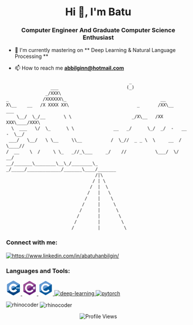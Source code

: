<a href="https://github.com/RhinoCoder" style="display: block; text-align: center;">
</a>

<h1 align="center">Hi 🐢, I'm Batu</h1> 
<h3 align="center"> Computer Engineer And Graduate Computer Science Enthusiast</h3>

- 🔭 I'm currently mastering on ** Deep Learning & Natural Language Processing **

- 📫 How to reach me **abbilginn@hotmail.com**

```text
                                               _
                 ___                          (_)
               _/XXX\
_             /XXXXXX\_                                    __
X\__    __   /X XXXX XX\                          _       /XX\__      ___
    \__/  \_/__       \ \                       _/X\__   /XX XXX\____/XXX\
  \  ___   \/  \_      \ \               __   _/      \_/  _/  -   __  -  \__/
 ___/   \__/   \ \__     \\__           /  \_//  _ _ \  \     __  /  \____//
/  __    \  /     \ \_   _//_\___     _/    //           \___/  \/     __/
__/_______\________\__\_/________\_ _/_____/_____________/_______\____/_______
                                  /|\
                                 / | \
                                /  |  \
                               /   |   \
                              /    |    \
                             /     |     \
                            /      |      \
                           /       |       \
                          /        |        \
                         /         |         \

```
<h3 align="left">Connect with me:</h3>
<p align="left">
<a href="https://www.linkedin.com/in/abatuhanbilgin/" target="blank">
    <img align="center" src="https://raw.githubusercontent.com/rahuldkjain/github-profile-readme-generator/master/src/images/icons/Social/linked-in-alt.svg" alt="https://www.linkedin.com/in/abatuhanbilgin/" height="30" width="40" />
</a>
</p>
<h3 align="left">Languages and Tools:</h3>
<p align="left">
    <a href="https://www.w3schools.com/cpp/" target="_blank" rel="noreferrer">
        <img src="https://raw.githubusercontent.com/devicons/devicon/master/icons/cplusplus/cplusplus-original.svg" alt="cplusplus" width="40" height="40"/>
    </a>
    <a href="https://www.w3schools.com/cs/" target="_blank" rel="noreferrer">
        <img src="https://raw.githubusercontent.com/devicons/devicon/master/icons/csharp/csharp-original.svg" alt="csharp" width="40" height="40"/>
    </a>
   </a>
    <a href="https://en.wikipedia.org/wiki/C_(programming_language)" target="_blank" rel="noreferrer">
        <img src="https://raw.githubusercontent.com/devicons/devicon/master/icons/c/c-original.svg" alt="c" width="40" height="40"/>
    </a>
     </a>
    <a href="https://www.tensorflow.org/" target="_blank" rel="noreferrer">
        <img src="https://www.vectorlogo.zone/logos/tensorflow/tensorflow-icon.svg" alt="deep-learning" width="40" height="40"/>
    </a>
    </a>
    <a href="https://pytorch.org/" target="_blank" rel="noreferrer">
        <img src="https://www.vectorlogo.zone/logos/pytorch/pytorch-icon.svg" alt="pytorch" width="40" height="40"/>
    </a>
</p>
<p><img align="left" src="https://github-readme-stats.vercel.app/api/top-langs?username=rhinocoder&show_icons=true&locale=en&layout=compact" alt="rhinocoder" /></p>
<p>&nbsp;<img align="center" src="https://github-readme-stats.vercel.app/api?username=rhinocoder&show_icons=true&locale=en" alt="rhinocoder" /></p>
<p align="center">
    <img src="https://komarev.com/ghpvc/?username=RhinoCoder&color=blue" alt="Profile Views"/>
</p>

